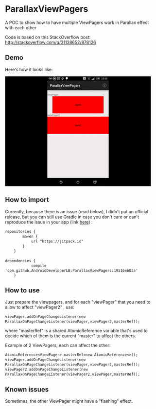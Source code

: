 # ParallaxViewPagers
A POC to show how to have multiple ViewPagers work in Parallax effect with each other

Code is based on this StackOverflow post:
http://stackoverflow.com/q/31138652/878126

Demo
--
Here's how it looks like:

![enter image description here](https://github.com/AndroidDeveloperLB/ParallaxViewPagers/blob/master/demo.gif?raw=true)

How to import
--
Currently, because there is an issue (read below), I didn't put an official release, but you can still use Gradle in case you don't care or can't reproduce the issue in your app (link [here](https://jitpack.io/#AndroidDeveloperLB/ParallaxViewPagers/)) :

    repositories {
    	    maven {
    	        url "https://jitpack.io"
    	    }
    	}
    
    dependencies {
    	        compile 'com.github.AndroidDeveloperLB:ParallaxViewPagers:19516eb03a'
    	}

How to use
--
Just prepare the viewpagers, and for each "viewPager" that you need to allow to affect "viewPager2" , use:

    viewPager.addOnPageChangeListener(new ParallaxOnPageChangeListener(viewPager,viewPager2,masterRef));

where "masterRef" is a shared AtomicReference variable that's used to decide which of them is the current "master" to affect the others.

Example of 2 ViewPagers, each can affect the other:

    AtomicReference<ViewPager> masterRef=new AtomicReference<>();
    viewPager.addOnPageChangeListener(new ParallaxOnPageChangeListener(viewPager,viewPager2,masterRef));
    viewPager2.addOnPageChangeListener(new ParallaxOnPageChangeListener(viewPager2,viewPager,masterRef));


Known issues
------------
Sometimes, the other ViewPager might have a "flashing" effect.
